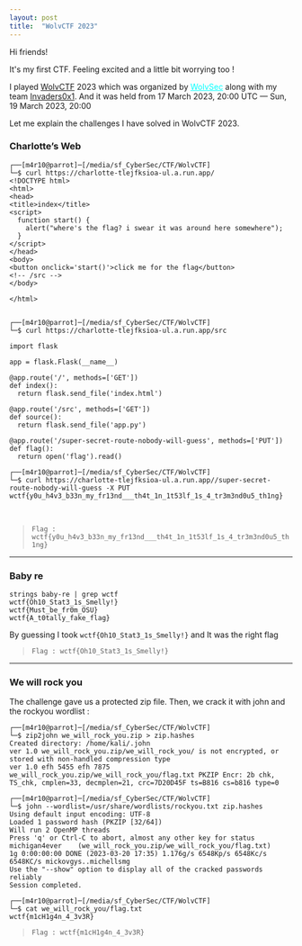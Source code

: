 ```yaml
---
layout: post
title:  "WolvCTF 2023"
---
```


Hi friends!

It's my first CTF. Feeling excited and a little bit worrying too !

I played <a href='https://wolvctf.io/'>WolvCTF</a> 2023 which was organized by <a style="color: cyan;" href="https://wolvsec.org/">WolvSec</a> along with my team <a href='https://ctftime.org/team/217079' target='_blank'>Invaders0x1</a>. And it was held from 17 March 2023, 20:00 UTC — Sun, 19 March 2023, 20:00


Let me explain the challenges I have solved in WolvCTF 2023.

### Charlotte’s Web


```
┌──[m4r10@parrot]─[/media/sf_CyberSec/CTF/WolvCTF]
└─$ curl https://charlotte-tlejfksioa-ul.a.run.app/                                           
<!DOCTYPE html>
<html>
<head>
<title>index</title>
<script>
  function start() {
    alert("where's the flag? i swear it was around here somewhere");
  }
</script>
</head>
<body>
<button onclick='start()'>click me for the flag</button>
<!-- /src -->
</body>

</html>

                                                                                                                                                                             
┌──[m4r10@parrot]─[/media/sf_CyberSec/CTF/WolvCTF]
└─$ curl https://charlotte-tlejfksioa-ul.a.run.app/src

import flask

app = flask.Flask(__name__)

@app.route('/', methods=['GET'])
def index():
  return flask.send_file('index.html')

@app.route('/src', methods=['GET'])
def source():
  return flask.send_file('app.py')

@app.route('/super-secret-route-nobody-will-guess', methods=['PUT'])
def flag():
  return open('flag').read()
                                                                                                                                                                                      
┌──[m4r10@parrot]─[/media/sf_CyberSec/CTF/WolvCTF]
└─$ curl https://charlotte-tlejfksioa-ul.a.run.app//super-secret-route-nobody-will-guess -X PUT
wctf{y0u_h4v3_b33n_my_fr13nd___th4t_1n_1t53lf_1s_4_tr3m3nd0u5_th1ng}  
```
<br>

> `Flag : wctf{y0u_h4v3_b33n_my_fr13nd___th4t_1n_1t53lf_1s_4_tr3m3nd0u5_th1ng}`

***

### Baby re

```
strings baby-re | grep wctf
wctf{Oh10_Stat3_1s_Smelly!}
wctf{Must_be_fr0m_OSU}
wctf{A_t0tally_fake_flag}
```
                                          
By guessing I took `wctf{Oh10_Stat3_1s_Smelly!}` and It was the right flag

> `Flag : wctf{Oh10_Stat3_1s_Smelly!}`

***

### We will rock you

The challenge gave us a protected zip file. Then, we crack it with john and the rockyou wordlist :
```
┌──[m4r10@parrot]─[/media/sf_CyberSec/CTF/WolvCTF]
└─$ zip2john we_will_rock_you.zip > zip.hashes                 
Created directory: /home/kali/.john
ver 1.0 we_will_rock_you.zip/we_will_rock_you/ is not encrypted, or stored with non-handled compression type
ver 1.0 efh 5455 efh 7875 we_will_rock_you.zip/we_will_rock_you/flag.txt PKZIP Encr: 2b chk, TS_chk, cmplen=33, decmplen=21, crc=7D20D45F ts=B816 cs=b816 type=0
                                                                                                                                                                                      
┌──[m4r10@parrot]─[/media/sf_CyberSec/CTF/WolvCTF]
└─$ john --wordlist=/usr/share/wordlists/rockyou.txt zip.hashes
Using default input encoding: UTF-8
Loaded 1 password hash (PKZIP [32/64])
Will run 2 OpenMP threads
Press 'q' or Ctrl-C to abort, almost any other key for status
michigan4ever    (we_will_rock_you.zip/we_will_rock_you/flag.txt)     
1g 0:00:00:00 DONE (2023-03-20 17:35) 1.176g/s 6548Kp/s 6548Kc/s 6548KC/s mickovgys..michellsmg
Use the "--show" option to display all of the cracked passwords reliably
Session completed. 

┌──[m4r10@parrot]─[/media/sf_CyberSec/CTF/WolvCTF]
└─$ cat we_will_rock_you/flag.txt 
wctf{m1cH1g4n_4_3v3R} 
```
> `Flag : wctf{m1cH1g4n_4_3v3R}`


